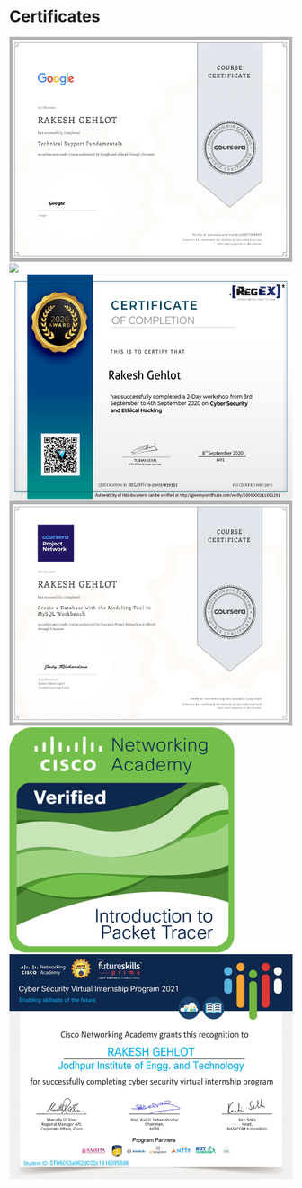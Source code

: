 # Certificates
<img src="Technical Support Fundamentals.jpg" height=400px />

<img src="cisco intership.png" height=400px />

<img src="CyberSecurity and Ethical Hacking.jpg" height=400px />

<img src="Create a Datadase with the help of modeling  Tool.jpg" height=400px />

<img src="introduction-to-packet-tracer.png" height=400px />
<img src="cisco intership.jpg" height=400px />
